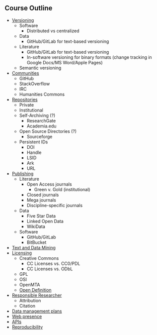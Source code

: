 ## Course Outline
 
- [Versioning](versioning/index.md)
    - Software
        - Distributed vs centralized
    - Data
        - GitHub/GitLab for text-based versioning
    - Literature
        - GitHub/GitLab for text-based versioning
        - In-software versioning for binary formats (change tracking in Google Docs/MS Word/Apple Pages)
    - Semantic versioning
- [Communities](communities/index.md)
    - GitHub
    - StackOverflow
    - IRC
	- Humanities Commons
- [Repositories](repositories/index.md)
    - Private
    - Institutional
	- Self-Archiving (?)
		- ResearchGate
		- Academia.edu
	- Open Source Directories (?)
		- Sourceforge
    - Persistent IDs
		- DOI
		- Handle
		- LSID
		- Ark
		- URL
- [Publishing](publishing/index.md)
    - Literature
    	- Open Access journals
			- Green v. Gold (institutional)
		- Closed journals
		- Mega journals
		- Discipline-specific journals
	- Data
		- Five Star Data
		- Linked Open Data
		- WikiData
	- Software
		- GitHub/GitLab
		- BitBucket
- [Text and Data Mining](text-and-data-mining/index.md)
- [Licensing](licensing/index.md)
	- Creative Commons
		- CC Licenses vs. CC0/PDL
		- CC Licenses vs. ODbL
	- GPL
	- OSI
	- OpenMTA
	- [Open Definition](https://opendefinition.org)
- [Responsible Researcher](responsible-research/index.md)
	- Attribution
	- Citation
- [Data management plans](data-management-plans/index.md)
- [Web presence](web-presence/index.md)
- [APIs](apis/index.md)
- [Reproducibility](reproducibility/index.md)